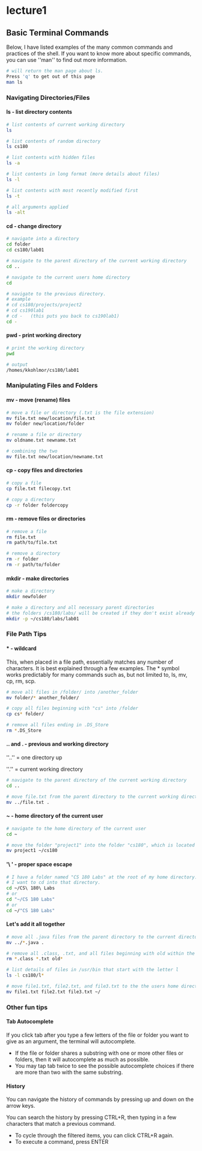 # lecture1 #

## Basic Terminal Commands ##

Below, I have listed examples of the many common commands and practices of the
shell. If you want to know more about specific commands, you can use ''man'' to
find out more information.


```bash
# will return the man page about ls.
Press 'q' to get out of this page
man ls
```

### Navigating Directories/Files ###

#### ls - list directory contents ####

```bash
# list contents of current working directory
ls

# list contents of random directory
ls cs180

# list contents with hidden files
ls -a

# list contents in long format (more details about files)
ls -l

# list contents with most recently modified first
ls -t

# all arguments applied
ls -alt
```

#### cd - change directory ####

```bash
# navigate into a directory
cd folder
cd cs180/lab01

# navigate to the parent directory of the current working directory
cd ..

# navigate to the current users home directory
cd

# navigate to the previous directory.
# example
# cd cs180/projects/project2
# cd cs190lab1
# cd -   (this puts you back to cs190lab1)
cd -
```

#### pwd - print working directory ####

```bash
# print the working directory
pwd

# output
/homes/kkohlmor/cs180/lab01
```

### Manipulating Files and Folders ###
#### mv - move (rename) files ####

```bash
# move a file or directory (.txt is the file extension)
mv file.txt new/location/file.txt
mv folder new/location/folder

# rename a file or directory
mv oldname.txt newname.txt

# combining the two
mv file.txt new/location/newname.txt
```

#### cp - copy files and directories ####
```bash
# copy a file
cp file.txt filecopy.txt

# copy a directory
cp -r folder foldercopy
```

#### rm - remove files or directories ####

```bash
# remove a file
rm file.txt
rm path/to/file.txt

# remove a directory
rm -r folder
rm -r path/to/folder
```

#### mkdir - make directories ####

```bash
# make a directory
mkdir newfolder

# make a directory and all necessary parent directories
# the folders /cs180/labs/ will be created if they don't exist already
mkdir -p ~/cs180/labs/lab01
```

### File Path Tips ###
#### * - wildcard ####
This, when placed in a file path, essentially matches any number of characters. It is best explained through a few examples. The * symbol works predictably for many commands such as, but not limited to, ls, mv, cp, rm, scp.

```bash
# move all files in /folder/ into /another_folder
mv folder/* another_folder/

# copy all files beginning with "cs" into /folder
cp cs* folder/

# remove all files ending in .DS_Store
rm *.DS_Store
```

#### .. and . - previous and working directory  ####

''..'' = one directory up

''.'' = current working directory

```bash
# navigate to the parent directory of the current working directory
cd ..

# move file.txt from the parent directory to the current working directory
mv ../file.txt .
```

#### ~ - home directory of the current user  ####

```bash
# navigate to the home directory of the current user
cd ~

# move the folder "project1" into the folder "cs180", which is located at the root of the user's home directory
mv project1 ~/cs180
```

#### '\ ' - proper space escape ####

```bash
# I have a folder named "CS 180 Labs" at the root of my home directory.
# I want to cd into that directory.
cd ~/CS\ 180\ Labs
# or
cd "~/CS 180 Labs"
# or
cd ~/"CS 180 Labs"
```


#### Let's add it all together ####
```bash
# move all .java files from the parent directory to the current directory
mv ../*.java .

# remove all .class, .txt, and all files beginning with old within the current directory
rm *.class *.txt old*

# list details of files in /usr/bin that start with the letter l
ls -l cs180/l*

# move file1.txt, file2.txt, and file3.txt to the the users home directory
mv file1.txt file2.txt file3.txt ~/
```


### Other fun tips ###

#### Tab Autocomplete ####
If you click tab after you type a few letters of the file or folder you want to give as an argument, the terminal will autocomplete.

- If the file or folder shares a substring with one or more other files or folders, then it will autocomplete as much as possible.
- You may tap tab twice to see the possible autocomplete choices if there are more than two with the same substring.

#### History ####
You can navigate the history of commands by pressing up and down on the arrow keys.

You can search the history by pressing CTRL+R, then typing in a few characters that match a previous command.

- To cycle through the filtered items, you can click CTRL+R again.
- To execute a command, press ENTER
